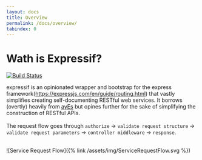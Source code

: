 ```yaml
---
layout: docs
title: Overview
permalink: /docs/overview/
tabindex: 0
---
```


# Wath is Expressif?

[![Build Status](https://travis-ci.com/rebelstackio/expressif.svg?branch=develop)](https://travis-ci.com/rebelstackio/expressif)

expressif is an opinionated wrapper and bootstrap for the express framework(https://expressjs.com/en/guide/routing.html) that vastly simplifies creating self-documenting RESTful web services. It borrows (overtly) heavily from [ayEs](https://github.com/rebelstackio/ayEs) but opines further for the sake of simplifying the construction of RESTful APIs.
<br/>
<br/>
The request flow goes through `authorize` -> `validate request structure` -> `validate request parameters` -> `controller middleware` -> `response`.
<br/><br/>

![Service Request Flow]({% link /assets/img/ServiceRequestFlow.svg %})
